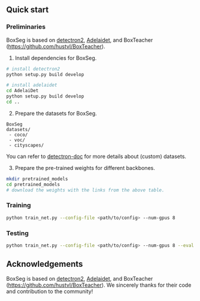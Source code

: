 ## Quick start


### Preliminaries

BoxSeg is based on [detectron2](https://github.com/facebookresearch/detectron2), [Adelaidet](https://github.com/aim-uofa/AdelaiDet), and BoxTeacher (https://github.com/hustvl/BoxTeacher).


1. Install dependencies for BoxSeg.

```bash
# install detectron2
python setup.py build develop

# install adelaidet
cd AdelaiDet
python setup.py build develop
cd ..
```

2. Prepare the datasets for BoxSeg.

```
BoxSeg
datasets/
 - coco/
 - voc/
 - cityscapes/
```
You can refer to [detectron-doc](datasets/README.md) for more details about (custom) datasets.

3. Prepare the pre-trained weights for different backbones.

```bash
mkdir pretrained_models
cd pretrained_models
# download the weights with the links from the above table.
```

### Training

```bash
python train_net.py --config-file <path/to/config> --num-gpus 8
```

### Testing

```bash
python train_net.py --config-file <path/to/config> --num-gpus 8 --eval MODEL.WEIGHTS <path/to/weights>
```




## Acknowledgements

BoxSeg is based on [detectron2](https://github.com/facebookresearch/detectron2), [Adelaidet](https://github.com/aim-uofa/AdelaiDet), and BoxTeacher (https://github.com/hustvl/BoxTeacher).
We sincerely thanks for their code and contribution to the community!

